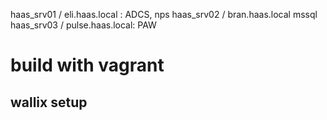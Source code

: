 haas_srv01 / eli.haas.local : ADCS, nps
haas_srv02 / bran.haas.local mssql
haas_srv03 / pulse.haas.local: PAW


# build with vagrant

## wallix setup